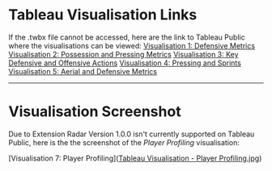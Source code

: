 # Tableau Visualisation Links
If the .twbx file cannot be accessed, here are the link to Tableau Public where the visualisations can be viewed:
[Visualisation 1: Defensive Metrics](https://public.tableau.com/views/Portfolio_SummerTransfer25_DefensiveMetrics_MarcellinusRyanGunawan/DefensiveMetrics?:language=en-GB&publish=yes&:sid=&:redirect=auth&:display_count=n&:origin=viz_share_link)
[Visualisation 2: Possession and Pressing Metrics](https://public.tableau.com/views/Portfolio_SummerTransfer25_PossessionandPressingMetrics_MarcellinusRyanGunawan/PossessionandPressingMetrics?:language=en-GB&publish=yes&:sid=&:redirect=auth&:display_count=n&:origin=viz_share_link)
[Visualisation 3: Key Defensive and Offensive Actions](https://public.tableau.com/views/Portfolio_SummerTransfer25_KeyDefensiveandOffensiveActions_MarcellinusRyanGunawan/KeyDefensiveandOffensiveActions?:language=en-GB&publish=yes&:sid=&:redirect=auth&:display_count=n&:origin=viz_share_link)
[Visualisation 4: Pressing and Sprints](https://public.tableau.com/views/Portfolio_SummerTransfer25_PressingandSprints_MarcellinusRyanGunawan/PressingandSprints?:language=en-GB&publish=yes&:sid=&:redirect=auth&:display_count=n&:origin=viz_share_link)
[Visualisation 5: Aerial and Defensive Metrics](https://public.tableau.com/views/Portfolio_SummerTransfer25_AerialandDefensiveMetrics_MarcellinusRyanGunawan/AerialandDefensiveMetrics?:language=en-GB&publish=yes&:sid=&:redirect=auth&:display_count=n&:origin=viz_share_link)

---
# Visualisation Screenshot
Due to Extension Radar Version 1.0.0 isn't currently supported on Tableau Public, here is the the screenshot of the *Player Profiling* visualisation:

[Visualisation 7: Player Profiling]([Tableau Visualisation - Player Profiling.jpg](https://github.com/MarcellinusRyan20/FootballAnalytics/blob/main/Tableau%20Visualisation%20-%20Player%20Profiling.jpg))
